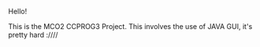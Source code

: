 Hello!

This is the MCO2 CCPROG3 Project.
This involves the use of JAVA GUI, it's pretty hard :////

